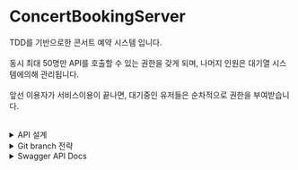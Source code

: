 # ConcertBookingServer

TDD를 기반으로한 콘서트 예약 시스템 입니다.<br><br>
동시 최대 50명만 API를 호출할 수 있는 권한을 갖게 되며, 나머지 인원은 대기열 시스템에의해 관리됩니다.<br><br>
앞선 이용자가 서비스이용이 끝나면, 대기중인 유저들은 순차적으로 권한을 부여받습니다. <br><br>


<details>
<summary>API 설계</summary>  
 <br>
   
- ERD : https://github.com/ggplay149/ConcertBookingServer/blob/main/src/main/resources/doc/ERD.md
- Sequence diagram : https://github.com/ggplay149/ConcertBookingServer/blob/main/src/main/resources/doc/SequenceDiagram.md

 <br>
 
</details>

<details>
<summary>Git branch 전략</summary>

   <br>


- dev : 신규 기능 개발 및 수정이 진행되는 개발
  
- stg : dev환경에서 개발된 신규기능과 개선사항을 실제 서비스와 유사한 환경에서 테스트.
  
- prd : 서비스 실제 유저에게 제공

  <br>
 
</details>


<details>
<summary>Swagger API Docs</summary>  

![스크린샷 2024-04-18 175910](https://github.com/ggplay149/3rdWeek_Concert_Reservation_Server/assets/142002833/e136979c-20c4-45cf-aa6f-2c14ff242ee1)
 
</details>

